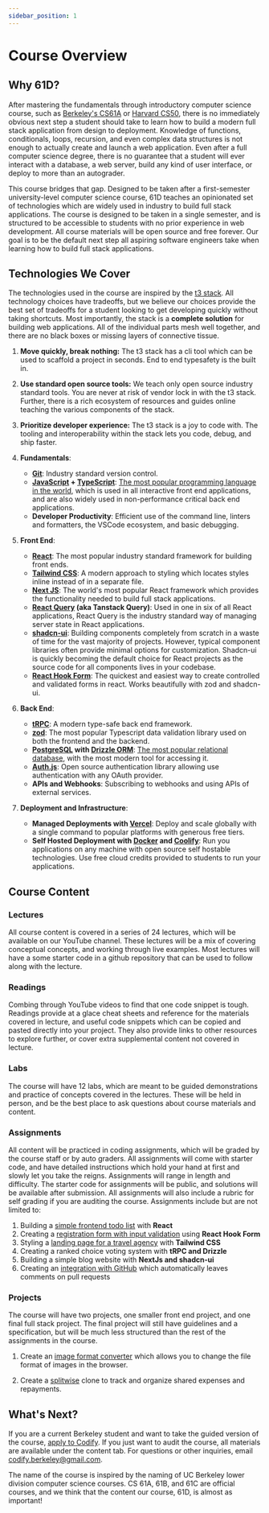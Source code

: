 ```yaml
---
sidebar_position: 1
---
```


# Course Overview

## Why 61D?

After mastering the fundamentals through introductory computer science course, such as [Berkeley's CS61A](https://cs61a.org/) or [Harvard CS50](https://pll.harvard.edu/course/cs50-introduction-computer-science), there is no immediately obvious next step a student should take to learn how to build a modern full stack application from design to deployment. Knowledge of functions, conditionals, loops, recursion, and even complex data structures is not enough to actually create and launch a web application. Even after a full computer science degree, there is no guarantee that a student will ever interact with a database, a web server, build any kind of user interface, or deploy to more than an autograder. 

This course bridges that gap. Designed to be taken after a first-semester university-level computer science course, 61D teaches an opinionated set of technologies which are widely used in industry to build full stack applications. The course is designed to be taken in a single semester, and is structured to be accessible to students with no prior experience in web development. All course materials will be open source and free forever. Our goal is to be the default next step all aspiring software engineers take when learning how to build full stack applications.

## Technologies We Cover
The technologies used in the course are inspired by the [t3 stack](https://create.t3.gg/). All technology choices have tradeoffs, but we believe our choices provide the best set of tradeoffs for a student looking to get developing quickly without taking shortcuts. Most importantly, the stack is a **complete solution** for building web applications. All of the individual parts mesh well together, and there are no black boxes or missing layers of connective tissue.

1. **Move quickly, break nothing:** The t3 stack has a cli tool which can be used to scaffold a project in seconds. End to end typesafety is the built in. 
2. **Use standard open source tools:** We teach only open source industry standard tools. You are never at risk of vendor lock in with the t3 stack. Further, there is a rich ecosystem of resources and guides online teaching the various components of the stack.
3. **Prioritize developer experience:** The t3 stack is a joy to code with. The tooling and interoperability within the stack lets you code, debug, and ship faster. 

1. **Fundamentals**:
    - **[Git](https://git-scm.com/)**: Industry standard version control.
    - **[JavaScript](https://developer.mozilla.org/en-US/docs/Web/JavaScript) + [TypeScript](https://www.typescriptlang.org/)**: [The most popular programming language in the world](https://survey.stackoverflow.co/2024/technology/#most-popular-technologies), which is used in all interactive front end applications, and are also widely used in non-performance critical back end applications.
    - **Developer Productivity**: Efficient use of the command line, linters and formatters, the VSCode ecosystem, and basic debugging.
2. **Front End**:
    - **[React](https://react.dev/)**: The most popular industry standard framework for building front ends.
    - **[Tailwind CSS](https://tailwindcss.com/)**: A modern approach to styling which locates styles inline instead of in a separate file.
    - **[Next JS](https://nextjs.org/)**: The world's most popular React framework which provides the functionality needed to build full stack applications.
    - **[React Query](https://tanstack.com/query/latest) (aka Tanstack Query)**: Used in one in six of all React applications, React Query is the industry standard way of managing server state in React applications.
    - **[shadcn-ui](https://ui.shadcn.com/)**: Building components completely from scratch in a waste of time for the vast majority of projects. However, typical component libraries often provide minimal options for customization. Shadcn-ui is quickly becoming the default choice for React projects as the source code for all components lives in your codebase.
    - **[React Hook Form](https://react-hook-form.com/)**: The quickest and easiest way to create controlled and validated forms in react. Works beautifully with zod and shadcn-ui.
3. **Back End**:
    - **[tRPC](https://trpc.io/)**: A modern type-safe back end framework.
    - **[zod](https://zod.dev/)**: The most popular Typescript data validation library used on both the frontend and the backend. 
    - **[PostgreSQL](https://www.postgresql.org/) with [Drizzle ORM](https://orm.drizzle.team/)**: [The most popular relational database](https://survey.stackoverflow.co/2024/technology/#1-databases), with the most modern tool for accessing it.
    - **[Auth.js](https://authjs.dev/)**: Open source authentication library allowing use authentication with any OAuth provider.
    - **APIs and Webhooks**: Subscribing to webhooks and using APIs of external services.
4. **Deployment and Infrastructure**:
    - **Managed Deployments with [Vercel](https://vercel.com/)**: Deploy and scale globally with a single command to popular platforms with generous free tiers.
    - **Self Hosted Deployment with [Docker](https://www.docker.com/) and [Coolify](https://coolify.io/)**: Run you applications on any machine with open source self hostable technologies. Use free cloud credits provided to students to run your applications.

## Course Content

### Lectures
All course content is covered in a series of 24 lectures, which will be available on our YouTube channel. These lectures will be a mix of covering conceptual concepts, and working through live examples. Most lectures will have a some starter code in a github repository that can be used to follow along with the lecture.

### Readings
Combing through YouTube videos to find that one code snippet is tough. Readings provide at a glace cheat sheets and reference for the materials covered in lecture, and useful code snippets which can be copied and pasted directly into your project. They also provide links to other resources to explore further, or cover extra supplemental content not covered in lecture. 

### Labs
The course will have 12 labs, which are meant to be guided demonstrations and practice of concepts covered in the lectures. These will be held in person, and be the best place to ask questions about course materials and content.

### Assignments
All content will be practiced in coding assignments, which will be graded by the course staff or by auto graders. All assignments will come with starter code, and have detailed instructions which hold your hand at first and slowly let you take the reigns. Assignments will range in length and difficulty. The starter code for assignments will be public, and solutions will be available after submission. All assignments will also include a rubric for self grading if you are auditing the course. Assignments include but are not limited to:

1. Building a [simple frontend todo list](https://react.education.codifyberkeley.org/) with **React**
2. Creating a [registration form with input validation](https://forms.education.codifyberkeley.org/) using **React Hook Form**
3. Styling a [landing page for a travel agency](https://tailwind.education.codifyberkeley.org/) with **Tailwind CSS**
4. Creating a ranked choice voting system with **tRPC and Drizzle**
5. Building a simple blog website with **NextJs and shadcn-ui**
6. Creating an [integration with GitHub](https://github.com/CS61D/Webhooks-Assignment-Sample-Repo) which automatically leaves comments on pull requests

### Projects
The course will have two projects, one smaller front end project, and one final full stack project. The final project will still have guidelines and a specification, but will be much less structured than the rest of the assignments in the course. 

1. Create an [image format converter](https://quickconvert.education.codifyberkeley.org/) which allows you to change the file format of images in the browser.

2. Create a [splitwise](https://www.splitwise.com/) clone to track and organize shared expenses and repayments.

## What's Next?

If you are a current Berkeley student and want to take the guided version of the course, [apply to Codify](https://codifyberkeley.org/join). If you just want to audit the course, all materials are available under the content tab. For questions or other inquiries, email codify.berkeley@gmail.com.

The name of the course is inspired by the naming of UC Berkeley lower division computer science courses. CS 61A, 61B, and 61C are official courses, and we think that the content our course, 61D, is almost as important!